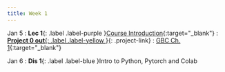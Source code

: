 ```yaml
---
title: Week 1
---
```


Jan 5
: **Lec 1**{: .label .label-purple }[Course Introduction](/assets/slides/deeprob_01_introduction.pdf){:target="_blank"}
: [**Project 0 out**{: .label .label-yellow }](/projects/project0/){: .project-link}
  : [GBC Ch. 1](https://www.deeplearningbook.org/contents/intro.html){:target="_blank"}

Jan 6
: **Dis 1**{: .label .label-blue }Intro to Python, Pytorch and Colab
  <!-- : [Solution](#) -->
